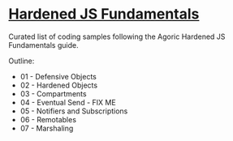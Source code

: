 # [Hardened JS Fundamentals](https://docs.agoric.com/guides/js-programming/)
Curated list of coding samples following the Agoric Hardened JS Fundamentals guide.

Outline:
- 01 - Defensive Objects
- 02 - Hardened Objects
- 03 - Compartments 
- 04 - Eventual Send - FIX ME
- 05 - Notifiers and Subscriptions
- 06 - Remotables
- 07 - Marshaling
